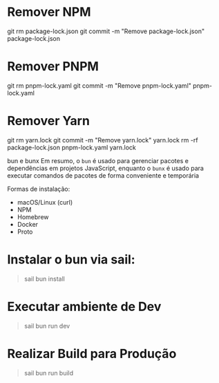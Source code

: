 # Remover NPM
git rm package-lock.json 
git commit -m "Remove package-lock.json" package-lock.json

# Remover PNPM
git rm pnpm-lock.yaml 
git commit -m "Remove pnpm-lock.yaml" pnpm-lock.yaml

# Remover Yarn
git rm yarn.lock
git commit -m "Remove yarn.lock" yarn.lock
rm -rf package-lock.json pnpm-lock.yaml yarn.lock


bun e bunx
Em resumo, o `bun` é usado para gerenciar pacotes e dependências em projetos JavaScript, enquanto o `bunx` é usado para executar comandos de pacotes de forma conveniente e temporária

Formas de instalação:
- macOS/Linux (curl)
- NPM
- Homebrew
- Docker
- Proto

# Instalar o bun via sail:
> sail bun install

# Executar ambiente de Dev
> sail bun run dev

# Realizar Build para Produção
> sail bun run build


